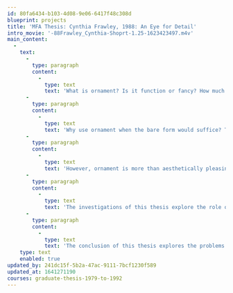 ```yaml
---
id: 80fa6434-b103-4d08-9e06-6417f48c308d
blueprint: projects
title: 'MFA Thesis: Cynthia Frawley, 1988: An Eye for Detail'
intro_movie: '-88Frawley_Cynthia-Shoprt-1.25-1623423497.m4v'
main_content:
  -
    text:
      -
        type: paragraph
        content:
          -
            type: text
            text: 'What is ornament? Is it function or fancy? How much is enough? Using an interdisciplinary approach, this thesis investigates these issues from historical, sociological, and artistic perspectives.'
      -
        type: paragraph
        content:
          -
            type: text
            text: 'Why use ornament when the bare form would suffice? This is a question which has been the conundrum of ornament ever since the modern era ushered in its proscription against it. Historically, ornament has been an integral part of all cultures. From Paleolithic cave paintings to Victorian fenestration to Post-Modern classicism, people of every society have transformed the useful into the beautiful by giving importance and meaning to otherwise plain surfaces.'
      -
        type: paragraph
        content:
          -
            type: text
            text: 'However, ornament is more than aesthetically pleasing. It serves a function by reflecting the tastes, values, fears, and aspirations of an age. Ornament can be a means of controlling one''s environment. It satisfies the need for identification, orientation, scale, rhythm, and sometimes whimsy. The visual diversity supplied by ornamented architecture and design can reveal distinctions of time and place. It is a true expression of human nature.'
      -
        type: paragraph
        content:
          -
            type: text
            text: 'The investigations of this thesis explore the role of ornament in the design process. A varied vocabulary of design techniques has been utilized to examine the criteria for the creation of successful ornament. Unity of form only can be achieved by the careful selection and arrangement of the parts. Small subtle details that add character and blend in make for a more effective and unified statement.'
      -
        type: paragraph
        content:
          -
            type: text
            text: 'The conclusion of this thesis explores the problems of contemporary design. The referential qualities of ornament can be a means of reducing the bland conformity of present day design. By acquiring an eye for detail a designer can achieve a sense of context and give his or her work meaning and character.'
    type: text
    enabled: true
updated_by: 241dc15f-5b2a-47ac-9111-7bcf1230f589
updated_at: 1641271190
courses: graduate-thesis-1979-to-1992
---
```

